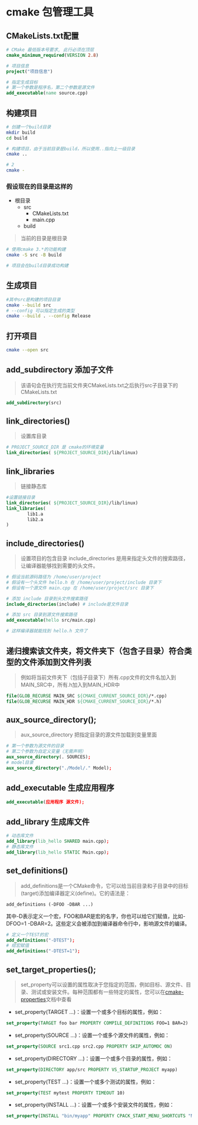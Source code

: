 <!--
 * @作者: 14770137
 * @Date: 2022-09-22 15:15:58
-->
# cmake 包管理工具

## CMakeLists.txt配置
```cmake
# CMake 最低版本号要求, 此行必须在顶层
cmake_minimum_required(VERSION 2.8)

# 项目信息
project("项目信息")

# 指定生成目标
# 第一个参数是程序名，第二个参数是源文件
add_executable(name source.cpp)
```

## 构建项目
```sh
# 创建一个build目录
mkdir build
cd build

# 构建项目，由于当前目录是build，所以使用..指向上一级目录
cmake ..

# 2
cmake -
```
### 假设现在的目录是这样的
- 根目录
   - src
      - CMakeLists.txt
      - main.cpp
   - build

> 当前的目录是根目录
```sh
# 使用cmake 3.*的功能构建
cmake -S src -B build

# 项目会在build目录成功构建
```

## 生成项目
```sh
#其中src是构建的项目目录
cmake --build src
# --config 可以指定生成的类型
cmake --build . --config Release
```

## 打开项目
```sh
cmake --open src
```

## add_subdirectory 添加子文件
> 该语句会在执行完当前文件夹CMakeLists.txt之后执行src子目录下的CMakeLists.txt
```cmake
add_subdirectory(src)
```

## link_directories()
> 设置库目录
```cmake
# PROJECT_SOURCE_DIR 是 cmake的环境变量
link_directories( ${PROJECT_SOURCE_DIR}/lib/linux)
```
## link_libraries
> 链接静态库
```cmake
#设置链接目录
link_directories( ${PROJECT_SOURCE_DIR}/lib/linux)
link_libraries(
        lib1.a
        lib2.a
)
```

## include_directories()
> 设置项目的包含目录
> include_directories 是用来指定头文件的搜索路径，让编译器能够找到需要的头文件。
```cmake
# 假设当前源码路径为 /home/user/project
# 假设有一个头文件 hello.h 在 /home/user/project/include 目录下
# 假设有一个源文件 main.cpp 在 /home/user/project/src 目录下

# 添加 include 目录到头文件搜索路径
include_directories(include) # include是文件目录

# 添加 src 目录到源文件搜索路径
add_executable(hello src/main.cpp)

# 这样编译器就能找到 hello.h 文件了
```

## 递归搜索该文件夹，将文件夹下（包含子目录）符合类型的文件添加到文件列表
> 例如将当前文件夹下（包括子目录下）所有.cpp文件的文件名加入到MAIN_SRC中，所有.h加入到MAIN_HDR中
```cmake
file(GLOB_RECURSE MAIN_SRC ${CMAKE_CURRENT_SOURCE_DIR}/*.cpp)
file(GLOB_RECURSE MAIN_HDR ${CMAKE_CURRENT_SOURCE_DIR}/*.h)
```

## aux_source_directory();
> aux_source_directory 把指定目录的源文件加载到变量里面

```cmake
# 第一个参数为源文件的目录
# 第二个参数为自定义变量（无需声明）
aux_source_directory(. SOURCES);
# model目录
aux_source_directory("./Model/." Model);

```

## add_executable 生成应用程序
```cmake
add_executable(应用程序 源文件);
```

## add_library 生成库文件
```cmake
# 动态库文件
add_library(lib_hello SHARED main.cpp);
# 静态库文件
add_library(lib_hello STATIC Main.cpp);
```

## set_definitions()
> add_definitions是一个CMake命令，它可以给当前目录和子目录中的目标(target)添加编译器定义(define)。它的语法是：

`add_definitions (-DFOO -DBAR ...)`

其中-D表示定义一个宏，FOO和BAR是宏的名字，你也可以给它们赋值，比如-DFOO=1 -DBAR=2。这些定义会被添加到编译器命令行中，影响源文件的编译。
```cmake
# 定义一个TEST的宏
add_definitions("-DTEST");
# 给宏赋值
add_definitions("-DTEST=1");
```


## set_target_properties();
> set_property可以设置的属性取决于您指定的范围，例如目标、源文件、目录、测试或安装文件。每种范围都有一些特定的属性，您可以在[cmake-properties](https://cmake.org/cmake/help/v3.3/manual/cmake-properties.7.html)文档中查看 

- set_property(TARGET ...)：设置一个或多个目标的属性，例如：

```cmake
set_property(TARGET foo bar PROPERTY COMPILE_DEFINITIONS FOO=1 BAR=2)
```

- set_property(SOURCE ...)：设置一个或多个源文件的属性，例如：

```cmake
set_property(SOURCE src1.cpp src2.cpp PROPERTY SKIP_AUTOMOC ON)
```

- set_property(DIRECTORY ...)：设置一个或多个目录的属性，例如：

```cmake
set_property(DIRECTORY app/src PROPERTY VS_STARTUP_PROJECT myapp)
```

- set_property(TEST ...)：设置一个或多个测试的属性，例如：

```cmake
set_property(TEST mytest PROPERTY TIMEOUT 10)
```

- set_property(INSTALL ...)：设置一个或多个安装文件的属性，例如：

```cmake
set_property(INSTALL "bin/myapp" PROPERTY CPACK_START_MENU_SHORTCUTS "My App")
```